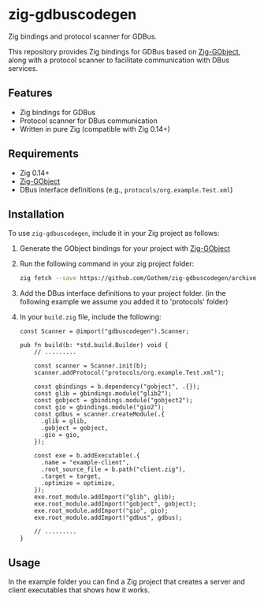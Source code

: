 # zig-gdbuscodegen

Zig bindings and protocol scanner for GDBus.

This repository provides Zig bindings for GDBus based on [Zig-GObject](https://github.com/ianprime0509/zig-gobject), along with a protocol scanner to facilitate communication with DBus services.

## Features

- Zig bindings for GDBus
- Protocol scanner for DBus communication
- Written in pure Zig (compatible with Zig 0.14+)

## Requirements

- Zig 0.14+ 
- [Zig-GObject](https://github.com/ianprime0509/zig-gobject)
- DBus interface definitions (e.g., `protocols/org.example.Test.xml`)

## Installation

To use `zig-gdbuscodegen`, include it in your Zig project as follows:

1. Generate the GObject bindings for your project with [Zig-GObject](https://github.com/ianprime0509/zig-gobject)
    
2. Run the following command in your zig project folder:
    ```sh
    zig fetch --save https://github.com/Gothem/zig-gdbuscodegen/archive/refs/tags/0.1.3.tar.gz
    ```
3. Add the DBus interface definitions to your project folder. (in the following example we assume you added it to 'protocols' folder)

4. In your `build.zig` file, include the following:
    ```zig
    const Scanner = @import("gdbuscodegen").Scanner;

    pub fn build(b: *std.build.Builder) void {
        // .........
    
        const scanner = Scanner.init(b);
        scanner.addProtocol("protocols/org.example.Test.xml");

        const gbindings = b.dependency("gobject", .{});
        const glib = gbindings.module("glib2");
        const gobject = gbindings.module("gobject2");
        const gio = gbindings.module("gio2");
        const gdbus = scanner.createModule(.{
          .glib = glib,
          .gobject = gobject,
          .gio = gio,
        });
    
        const exe = b.addExecutable(.{
          .name = "example-client",
          .root_source_file = b.path("client.zig"),
          .target = target,
          .optimize = optimize,
        });
        exe.root_module.addImport("glib", glib);
        exe.root_module.addImport("gobject", gobject);
        exe.root_module.addImport("gio", gio);
        exe.root_module.addImport("gdbus", gdbus);

        // .........
    }
    ```

## Usage

In the example folder you can find a Zig project that creates a server and client executables that shows how it works.
